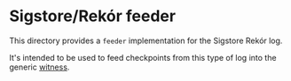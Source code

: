 # Sigstore/Rekór feeder

This directory provides a `feeder` implementation for the Sigstore Rekór log.

It's intended to be used to feed checkpoints from this type of log into the
generic [witness](/google/trillian-examples/witness/golang).
